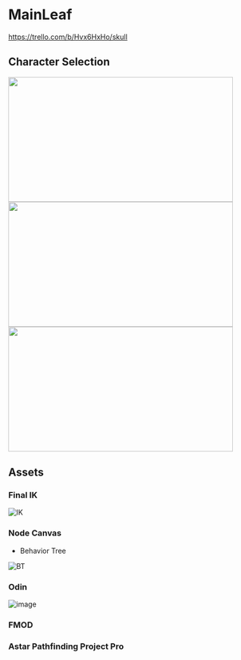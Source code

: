 
 # MainLeaf
 
 https://trello.com/b/Hvx6HxHo/skull

 ## Character Selection
 <div class="row">
  <div class="column"> 
   <img src="https://user-images.githubusercontent.com/64444068/115170173-65e55900-a096-11eb-96bf-696972929497.png" width="450" height="250">
  </div>
  <div class="column">
<img src="https://user-images.githubusercontent.com/64444068/115170286-a5ac4080-a096-11eb-8211-a840614af0af.png" width="450" height="250">
  </div>
  <div class="column">
<img src="https://user-images.githubusercontent.com/64444068/115170302-b492f300-a096-11eb-8a3c-cd85e9417957.png" width="450" height="250">
  </div>
</div>

## Assets

### Final IK

![IK](https://user-images.githubusercontent.com/64444068/197429377-36111334-5686-4bfc-9204-32e5af900720.gif)

### Node Canvas

- Behavior Tree

![BT](https://user-images.githubusercontent.com/64444068/197429900-1116e220-0e51-42e0-93fd-8dc61332a897.gif)

### Odin

![image](https://user-images.githubusercontent.com/64444068/197430153-114c9a9b-1ff8-4aca-93af-8005ff37892a.png)

### FMOD

### Astar Pathfinding Project Pro

